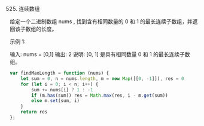 525. 连续数组

给定一个二进制数组 nums , 找到含有相同数量的 0 和 1 的最长连续子数组，并返回该子数组的长度。

 

示例 1:

输入: nums = [0,1]
输出: 2
说明: [0, 1] 是具有相同数量 0 和 1 的最长连续子数组。

```js
var findMaxLength = function (nums) {
    let sum = 0, n = nums.length, m = new Map([[0, -1]]), res = 0
    for (let i = 0; i < n; i++) {
        sum += nums[i] ? 1 : -1
        if (m.has(sum)) res = Math.max(res, i - m.get(sum))
        else m.set(sum, i)
    }
    return res
};